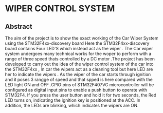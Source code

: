 # WIPER CONTROL SYSTEM


## Abstract
The aim of the project is to show the exact working  of the Car Wiper System using the STM32F4xx-discovery board
Here the STM32F4xx-discovery board contains Four LED'S which instead act as the wiper . The Car wiper system undergoes many technical works for the woper to perform with a range of three speed thats controlled by a DC motor  .The project has been developed to carry out the idea of the wiper control system of the car into the STM32F4xx , In car the wipers act as a cleaning tool but here LED are her to indicate the wipers . As the wiper of the car starts through ignition and it poses 3 rangge of speed and that spped is here compared with the LED light ON and OFF .GPIO pins of STM32F407VG microcontroller will be configured as digital input pins to enable a push button to operate with STM32F4. If you press the user button and hold it for two seconds, the Red LED turns on, indicating the ignition key is positioned at the ACC. In addition, the LEDs are blinking, which indicates the wipers are ON.

